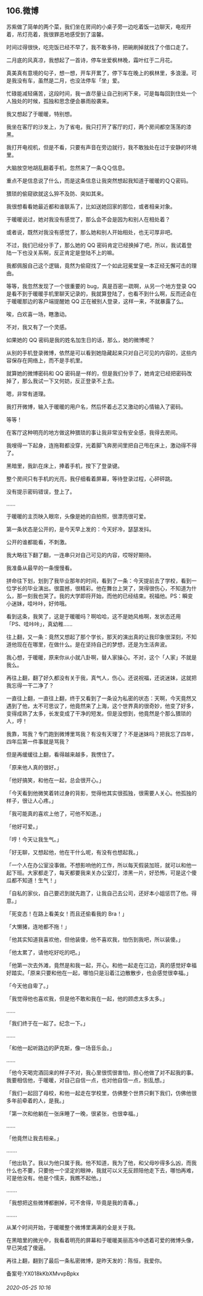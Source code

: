 ## 106.微博
苏紫做了简单的两个菜，我们坐在房间的小桌子旁一边吃着饭一边聊天，电视开着，吊灯亮着，我很罪恶地感受到了温馨。


时间过得很快，吃完饭已经不早了，我不敢多待，把碗刷掉就找了个借口走了。


二月底的风真凉，我想起了一首诗，停车坐爱枫林晚，霜叶红于二月花。


真美真有意境的句子，想一想，开车开累了，停下车在晚上的枫林里，多浪漫。可是我没有车，虽然是二月，也没法停车「坐」爱。


忙碌能减轻痛苦，这段时间，我一直尽量让自己别闲下来，可是每每回到住处一个人独处的时候，孤独和思念便会暴雨般袭来。


我又想起了于暖暖，特别想。


我坐在客厅的沙发上，为了省电，我只打开了客厅的灯，两个房间都空荡荡的漆黑。


我打开电视机，但是不看，只要有声音在旁边就行，我不敢独处在过于安静的环境里。


大脑放空地胡乱翻着手机，忽然来了一条ＱＱ信息。


重点不是信息说了什么，而是这条信息让我突然想起我知道于暖暖的ＱＱ密码。


猥琐的偷窥欲就这么猝不及防、突如其来。


我很想看看她最近都和谁联系了，比如送她回家的那位，或者相亲对象。


于暖暖说过，她对我没有感觉了，那么会不会是因为和别人在相处着？


或者说，既然对我没有感觉了，那么她和别人开始相处，也无可厚非吧。


不过，我们已经分手了，那么她的 QQ 密码肯定已经换掉了吧，所以，我试着登陆一下也没关系啊，反正肯定是登陆不上的嘛。


我都佩服自己这个逻辑，竟然为偷窥找了一个如此冠冕堂皇一本正经无懈可击的理由。


等等，我忽然发现了一个很重要的 bug，真是百密一疏啊，从另一个地方登录 QQ 是看不到于暖暖手机里聊天记录的，我就算登陆了，也看不到什么啊，反而还会在于暖暖那边的客户端提醒她 QQ 正在被别人登录，这样一来，不就暴露了么。


唉，白欢喜一场，瞎激动。


不对，我又有了一个灵感。


如果她的 QQ 密码是我的姓名加生日的话，那么，她的微博呢？


从别的手机登录微博，依然是可以看到她隐藏起来只对自己可见的内容的，这些内容保存在网络上，而不是手机里。


就算她的微博密码和 QQ 密码是一样的，但是我们分手了，她肯定已经把密码改掉了，那么我试一下又何妨，反正登录不上去。


嗯，非常有道理。


我打开微博，输入于暖暖的用户名，然后怀着忐忑又激动的心情输入了密码。


等等！


在客厅这种明亮的地方做这种猥琐的事让我非常没有安全感，我得去房间。


我嗖得一下起身，连拖鞋都没穿，光着脚飞奔房间里把自己甩在床上，激动得不得了。


黑暗里，我趴在床上，捧着手机，按下了登录键。


整个房间只有手机的光亮，我仔细看着屏幕，等待登录过程，心砰砰跳。


没有提示密码错误，登上了。


……


于暖暖的主页映入眼帘，头像是她的自拍照，很漂亮很可爱。


第一条状态是公开的，是今天早上发的：今天好冷，瑟瑟发抖。


公开的谁都能看，不刺激。


我大略往下翻了翻，一连串只对自己可见的内容，哎呀好期待。


我准备从最早的一条慢慢看。


拼命往下划，划到了我毕业那年的时间，看到了一条：今天提前去了学校，看到一位学长的毕业演出。很震撼，很精彩。他在舞台上哭了，哭得很伤心，不知道为什么，那一刻我也哭了。我的大学即将开始，而他的已经结束。祝福他。PS：瞬变小迷妹，哇咔咔，好帅哦。


看到这条，我笑了，这是于暖暖吗？啊哈哈，这不是她风格啊，发状态还用「PS、哇咔咔」，真幼稚……


往上翻，又一条：竟然又想起了那个学长，那天的演出真的让我印象很深刻，不知道他现在在哪里，在做什么。是在坚持自己的梦想，还是为生活奔波。


我心想，于暖暖，原来你从小就八卦啊，替人家操心。不对，这个「人家」不就是我么。


再往上翻，翻了好久都没有关于我，真气人，伤心。还说祝福，还说迷妹，这就把我忘得一干二净了？


一直往上翻，一直往上翻，终于又看到了一条设为私密的状态：天啊，今天竟然又遇到了他，太不可思议了，他竟然来了上海，这个世界真的很奇妙，他变了好多，变得成熟了太多，长发变成了干净的短发。但是没想到，他竟然是个那么猥琐的人，哼！


我靠，骂我？专门跑到微博里骂我？有没有天理了？不是迷妹吗？把我忘了四年，四年后第一件事就是骂我？


但是再缓缓往上翻，看得越来越多，我愣住了。


「原来他人真的很好。」


「他好搞笑，和他在一起，总会很开心。」


「今天看到他微笑着转过身的背影，觉得他其实很孤独，很需要人关心。他孤独的样子，很让人心疼。」


「我可能真的喜欢上他了，可他不知道。」


「他好可爱。」


「哼！今天让我生气。」


「好无聊，又想起他，他在干什么呢，有没有也想起我。」


「一个人在办公室没事做。不想影响他的工作，所以每天假装加班，就可以和他一起下班。大家都走了，每天都要我来关办公室灯，漆黑一片，好恐怖，可是这个傻瓜都不知道！生气！」


「自私的家伙，自己要迟到就先跑了，让我自己去公司，还好本小姐惩罚了他。得意。」


「死变态！在路上看美女！而且还偷看我的 Bra！」


「大懒猪，连地都不拖！」


「他其实知道我喜欢他，但他装傻，他不喜欢我，怕伤到我吧，所以装傻。」


「他太累了，请他吃好吃的吧。」


「他第一次去外滩，竟然是和我一起，开心。和他一起走在江边，真的感觉好幸福好踏实。「原来只要和他在一起，哪怕只是沿着江边散散步，也会感觉很幸福。」


「今天他自卑了。」


「我觉得他也喜欢我，但是他不敢和我在一起，他的顾虑太多太多。」


……


「我们终于在一起了。纪念一下。」


……


「和他一起听路边的萨克斯，像一场音乐会。」


……


「他今天喝完酒回来的样子不对，我心里很慌很害怕，担心他做了对不起我的事。我要相信他，于暖暖，对自己自信一点，也对他自信一点，别乱想。」


「我们一起回了母校，和他一起走在学校里，仿佛整个世界只剩下我们，仿佛他很多年前牵着的人，是我。」


「第一次和他躺在一张床睡了一晚，很紧张，也很幸福。」


……


「他竟然让我去相亲。」


…….


「他出轨了。我以为他只属于我。他不知道，我为了他，和父母吵得多么凶，而我什么也不要，只要他一个坚定的眼神，我就可以义无反顾陪他走下去，哪怕再难，可是他没有。他是个懦夫，我瞧不起他。」


…….


「我想把这些微博都删掉，可不舍得，毕竟是我的青春。」


…….


从某个时间开始，于暖暖整个微博里满满的全是关于我。


在黑暗里的微光中，我看着明亮的屏幕和于暖暖美丽高冷中透着可爱的微博头像，早已哭成了傻逼。


再往上翻，翻到了最后一条私密微博，是昨天发的：陈恒，我爱你。


备案号:YX018kKbXMvvpBpkx


###### 2020-05-25 10:16
